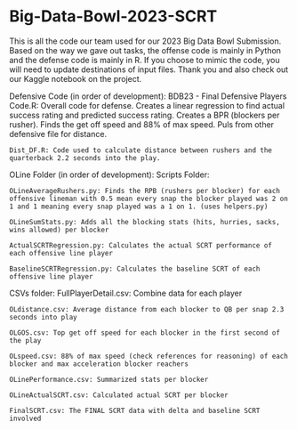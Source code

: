 # Big-Data-Bowl-2023-SCRT
This is all the code our team used for our 2023 Big Data Bowl Submission. Based on the way we gave out tasks, the offense code is mainly in Python and the defense code is mainly in R. If you choose to mimic the code, you will need to update destinations of input files. Thank you and also check out our Kaggle notebook on the project.

Defensive Code (in order of development):
    BDB23 - Final Defensive Players Code.R: Overall code for defense. Creates a linear regression to find actual success rating and predicted success rating. Creates a BPR (blockers per rusher). Finds the get off speed and 88% of max speed. Puls from other defensive file for distance.
    
    Dist_DF.R: Code used to calculate distance between rushers and the quarterback 2.2 seconds into the play.

OLine Folder (in order of development):
Scripts Folder:

    OLineAverageRushers.py: Finds the RPB (rushers per blocker) for each offensive lineman with 0.5 mean every snap the blocker played was 2 on 1 and 1 meaning every snap played was a 1 on 1. (uses helpers.py)
    
    OLineSumStats.py: Adds all the blocking stats (hits, hurries, sacks, wins allowed) per blocker
    
    ActualSCRTRegression.py: Calculates the actual SCRT performance of each offensive line player
    
    BaselineSCRTRegression.py: Calculates the baseline SCRT of each offensive line player

CSVs folder:
    FullPlayerDetail.csv: Combine data for each player
    
    OLdistance.csv: Average distance from each blocker to QB per snap 2.3 seconds into play
    
    OLGOS.csv: Top get off speed for each blocker in the first second of the play
    
    OLspeed.csv: 88% of max speed (check references for reasoning) of each blocker and max acceleration blocker reachers
    
    OLinePerformance.csv: Summarized stats per blocker
    
    OLineActualSCRT.csv: Calculated actual SCRT per blocker
    
    FinalSCRT.csv: The FINAL SCRT data with delta and baseline SCRT involved
